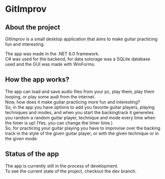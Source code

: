 # GitImprov
## **About the project**
GitImprov is a small desktop application that aims to make guitar practicing fun and interesting. <br>

The app was made in the .NET 6.0 framework. <br>
C# was used for the backend, for data sotorage was a SQLite database used and the GUI was made with WinForms. <br>

## **How the app works?**
The app can load and save audio files from your pc, play them, play them looping, or play some audi from the internet. <br>
Now, how does it make guitar practicing more fun and interesting?<br>
So, in the app you have options to add you favorite guitar players, playing techniques and modes, 
and when you start the backingtrack it generetes you random a random guitar player, technique and mode
every time when the timer is up! (Yes, you can change the timer time.)<br>
So, for practicing your guitar playing you have to improvise over the backing track in the style of the 
given guitar player, or with the given technique or in the given mode.<br>

## **Status of the app**
The app is currently still in the process of development. <br>
To see the current state of the project, checkout the dev branch. <br>
